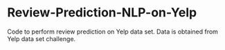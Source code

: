 # Review-Prediction-NLP-on-Yelp
Code to perform review prediction on Yelp data set. Data is obtained from Yelp data set challenge.
